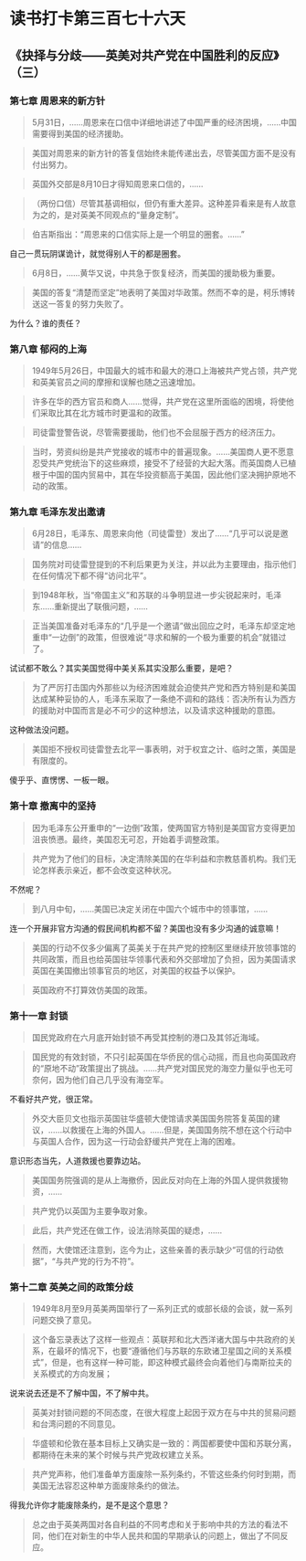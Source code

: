 读书打卡第三百七十六天
===
《抉择与分歧——英美对共产党在中国胜利的反应》（三）
---

### 第七章 周恩来的新方针

> 5月31日，……周恩来在口信中详细地讲述了中国严重的经济困境，……中国需要得到美国的经济援助。

> 美国对周恩来的新方针的答复信始终未能传递出去，尽管美国方面不是没有付出努力。

> 英国外交部是8月10日才得知周恩来口信的，……

> （两份口信）尽管其基调相似，但仍有重大差异。这种差异看来是有人故意为之的，是对英美不同观点的“量身定制”。

> 伯吉斯指出：“周恩来的口信实际上是一个明显的圈套。……”

自己一贯玩阴谋诡计，就觉得别人干的都是圈套。

> 6月8日，……黄华又说，中共急于恢复经济，而美国的援助极为重要。

> 美国的答复“清楚而坚定”地表明了美国对华政策。然而不幸的是，柯乐博转送这一答复的努力失败了。

为什么？谁的责任？

### 第八章 郁闷的上海

> 1949年5月26日，中国最大的城市和最大的港口上海被共产党占领，共产党和英美官员之间的摩擦和误解也随之迅速增加。

> 许多在华的西方官员和商人……觉得，共产党在这里所面临的困境，将使他们采取比其在北方城市时更温和的政策。

> 司徒雷登警告说，尽管需要援助，他们也不会屈服于西方的经济压力。

> 当时，劳资纠纷是共产党接收的城市中的普遍现象。……美国商人更不愿意忍受共产党统治下的这些麻烦，接受不了经营的大起大落。而英国商人已植根于中国的国内贸易中，其在华投资额高于美国，因此他们坚决拥护原地不动的政策。

### 第九章 毛泽东发出邀请

> 6月28日，毛泽东、周恩来向他（司徒雷登）发出了……“几乎可以说是邀请”的信息……

> 国务院对司徒雷登提到的不利后果更为关注，并以此为主要理由，指示他们在任何情况下都不得“访问北平”。

> 到1948年秋，当“帝国主义”和苏联的斗争明显进一步尖锐起来时，毛泽东……重新提出了联俄问题，……

> 正当美国准备对毛泽东的“几乎是一个邀请”做出回应之时，毛泽东却坚定地重申“一边倒”的政策，但很难说“寻求和解的一个极为重要的机会”就错过了。

试试都不敢么？其实美国觉得中美关系其实没那么重要，是吧？

> 为了严厉打击国内外那些以为经济困难就会迫使共产党和西方特别是和美国达成某种妥协的人，毛泽东采取了一条绝不调和的路线：否决所有认为西方的援助对中国而言是必不可少的这种想法，以及请求这种援助的意图。

这种做法没问题。

> 美国拒不授权司徒雷登去北平一事表明，对于权宜之计、临时之策，美国是有限度的。

傻乎乎、直愣愣、一板一眼。

### 第十章 撤离中的坚持

> 因为毛泽东公开重申的“一边倒”政策，使两国官方特别是美国官方变得更加沮丧愤懑。最终，美国忍无可忍，开始着手调整政策。

> 共产党为了他们的目标，决定清除美国的在华利益和宗教慈善机构。我们无论怎样表示亲近，都不会改变这种状况。

不然呢？

> 到八月中旬，……美国已决定关闭在中国六个城市中的领事馆，……

连一个开展非官方沟通的假民间机构都不留？美国也没有多少沟通的诚意嘛！

> 美国的行动不仅多少偏离了英美关于在共产党的控制区里继续开放领事馆的共同政策，而且也给英国驻华领事代表和外交部增加了负担，因为美国请求英国在美国撤出领事官员的地区，对美国的权益予以保护。

> 英国政府不打算效仿美国的政策。

### 第十一章 封锁

> 国民党政府在六月底开始封锁不再受其控制的港口及其邻近海域。

> 国民党的有效封锁，不只引起英国在华侨民的信心动摇，而且也向英国政府的“原地不动”政策提出了挑战。……共产党对国民党的海空力量似乎也无可奈何，因为他们自己几乎没有海空军。

不看好共产党，很正常。

> 外交大臣贝文也指示英国驻华盛顿大使馆请求美国国务院答复英国的建议，……以救援在上海的外国人。……但是，美国国务院不想在这个行动中与英国人合作，因为这一行动会舒缓共产党在上海的困难。

意识形态当先，人道救援也要靠边站。

> 美国国务院强调的是从上海撤侨，因此反对向在上海的外国人提供救援物资，……

> 共产党仍以英国为主要争取对象。

> 此后，共产党还在做工作，设法消除英国的疑虑，……

> 然而，大使馆还注意到，迄今为止，这些亲善的表示缺少“可信的行动依据”，“与共产党的行为不符”。

### 第十二章 英美之间的政策分歧

> 1949年8月至9月英美两国举行了一系列正式的或部长级的会谈，就一系列问题交换了意见。

> 这个备忘录表达了这样一些观点：英联邦和北大西洋诸大国与中共政府的关系，在最坏的情况下，也要“遵循他们与苏联的东欧诸卫星国之间的关系模式”，但是，也有这样一种可能，即这种模式最终会向着他们与南斯拉夫的关系模式的方向发展；

说来说去还是不了解中国，不了解中共。

> 英美对封锁问题的不同态度，在很大程度上起因于双方在与中共的贸易问题和台湾问题的不同意见。

> 华盛顿和伦敦在基本目标上又确实是一致的：两国都要使中国和苏联分离，都期待在未来的某个时候与共产党政权建立关系。

> 共产党声称，他们准备单方面废除一系列条约，不管这些条约何时到期，而美国无法容忍这种单方面废除条约的做法。

得我允许你才能废除条约，是不是这个意思？

> 总之由于英美两国对各自利益的不同考虑和关于影响中共的方法的看法不同，他们在对新生的中华人民共和国的早期承认的问题上，做出了不同反应。